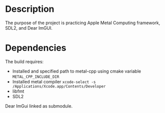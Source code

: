 # Description
The purpose of the project is practicing Apple Metal Computing framework, SDL2, and Dear ImGUI.

# Dependencies
The build requires:
- Installed and specified path to metal-cpp using cmake variable `METAL_CPP_INCLUDE_DIR`
- Installed metal compiler `xcode-select -s /Applications/Xcode.app/Contents/Developer`
- libfmt
- SDL2

Dear ImGui linked as submodule.
